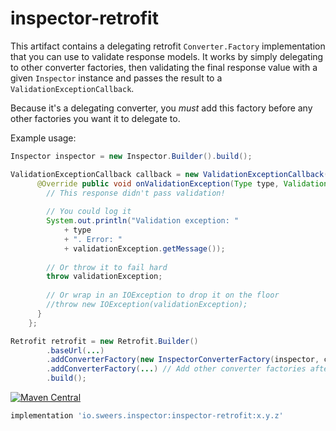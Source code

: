 inspector-retrofit
======================================

This artifact contains a delegating retrofit `Converter.Factory` implementation that you can use to 
validate response models. It works by simply delegating to other converter factories, then validating 
the final response value with a given `Inspector` instance and passes the result to a `ValidationExceptionCallback`.

Because it's a delegating converter, you *must* add this factory before any other factories you want it
to delegate to.

Example usage:

```java
Inspector inspector = new Inspector.Builder().build();

ValidationExceptionCallback callback = new ValidationExceptionCallback() {
      @Override public void onValidationException(Type type, ValidationException validationException) {
        // This response didn't pass validation!
        
        // You could log it
        System.out.println("Validation exception: "
            + type
            + ". Error: "
            + validationException.getMessage());
        
        // Or throw it to fail hard
        throw validationException;
        
        // Or wrap in an IOException to drop it on the floor
        //throw new IOException(validationException);
      }
    };

Retrofit retrofit = new Retrofit.Builder()
        .baseUrl(...)
        .addConverterFactory(new InspectorConverterFactory(inspector, callback)) // Add this first!
        .addConverterFactory(...) // Add other converter factories after
        .build();
```

[![Maven Central](https://img.shields.io/maven-central/v/io.sweers.inspector/inspector-retrofit.svg)](https://mvnrepository.com/artifact/io.sweers.inspector/inspector-retrofit)
```gradle
implementation 'io.sweers.inspector:inspector-retrofit:x.y.z'
```
